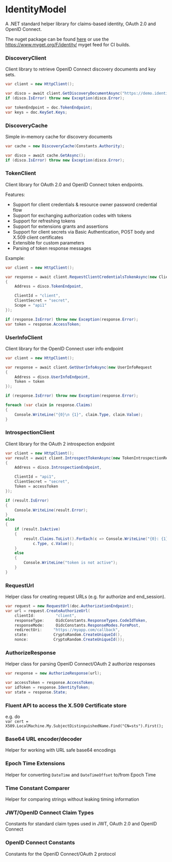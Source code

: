 # IdentityModel
A .NET standard helper library for claims-based identity, OAuth 2.0 and OpenID Connect.

The nuget package can be found [here](https://www.nuget.org/packages/IdentityModel/) or use the https://www.myget.org/F/identity/ myget feed for CI builds.

### DiscoveryClient
Client library to retrieve OpenID Connect discovery documents and key sets.

```csharp
var client = new HttpClient();

var disco = await client.GetDiscoveryDocumentAsync("https://demo.identityserver.io");
if (disco.IsError) throw new Exception(disco.Error);

var tokenEndpoint = doc.TokenEndpoint;
var keys = doc.KeySet.Keys;
```

### DiscoveryCache
Simple in-memory cache for discovery documents

```csharp
var cache = new DiscoveryCache(Constants.Authority);

var disco = await cache.GetAsync();
if (disco.IsError) throw new Exception(disco.Error);
```


### TokenClient
Client library for OAuth 2.0 and OpenID Connect token endpoints.

Features:

* Support for client credentials & resource owner password credential flow
* Support for exchanging authorization codes with tokens
* Support for refreshing tokens
* Support for extensions grants and assertions
* Support for client secrets via Basic Authentication, POST body and X.509 client certificates
* Extensible for custom parameters
* Parsing of token response messages

Example:
```csharp
var client = new HttpClient();

var response = await client.RequestClientCredentialsTokenAsync(new ClientCredentialsTokenRequest
{
    Address = disco.TokenEndpoint,

    ClientId = "client",
    ClientSecret = "secret",
    Scope = "api1"
});

if (response.IsError) throw new Exception(response.Error);
var token = response.AccessToken;
```

### UserInfoClient
Client library for the OpenID Connect user info endpoint

```csharp
var client = new HttpClient();

var response = await client.GetUserInfoAsync(new UserInfoRequest
{
    Address = disco.UserInfoEndpoint,
    Token = token
});

if (response.IsError) throw new Exception(response.Error);

foreach (var claim in response.Claims)
{
    Console.WriteLine("{0}\n {1}", claim.Type, claim.Value);
}
```

### IntrospectionClient
Client library for the OAuth 2 introspection endpoint

```csharp
var client = new HttpClient();
var result = await client.IntrospectTokenAsync(new TokenIntrospectionRequest
{
    Address = disco.IntrospectionEndpoint,

    ClientId = "api1",
    ClientSecret = "secret",
    Token = accessToken
});

if (result.IsError)
{
    Console.WriteLine(result.Error);
}
else
{
    if (result.IsActive)
    {
        result.Claims.ToList().ForEach(c => Console.WriteLine("{0}: {1}",
            c.Type, c.Value));
    }
    else
    {
        Console.WriteLine("token is not active");
    }
}
```

### RequestUrl
Helper class for creating request URLs (e.g. for authorize and end_session).

```csharp
var request = new RequestUrl(doc.AuthorizationEndpoint);
var url = request.CreateAuthorizeUrl(
    clientId:         "client",
    responseType:     OidcConstants.ResponseTypes.CodeIdToken,
    responseMode:     OidcConstants.ResponseModes.FormPost,
    redirectUri:     "https://myapp.com/callback",
    state:           CryptoRandom.CreateUniqueId(),
    nonce:           CryptoRandom.CreateUniqueId());
```

### AuthorizeResponse
Helper class for parsing OpenID Connect/OAuth 2 authorize responses

```csharp
var response = new AuthorizeResponse(url);

var accessToken = response.AccessToken;
var idToken = response.IdentityToken;
var state = response.State;
```

### Fluent API to access the X.509 Certificate store  
e.g. do  
`var cert = X509.LocalMachine.My.SubjectDistinguishedName.Find("CN=sts").First();`

### Base64 URL encoder/decoder
Helper for working with URL safe base64 encodings

### Epoch Time Extensions
Helper for converting `DateTime` and `DateTimeOffset` to/from Epoch Time

### Time Constant Comparer
Helper for comparing strings without leaking timing information

### JWT/OpenID Connect Claim Types
Constants for standard claim types used in JWT, OAuth 2.0 and OpenID Connect

### OpenID Connect Constants
Constants for the OpenID Connect/OAuth 2 protocol
